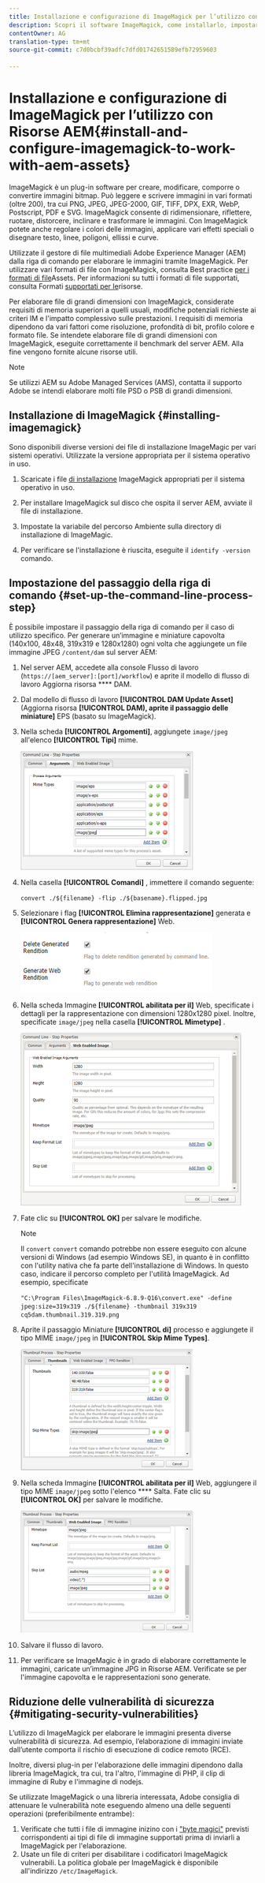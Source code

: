 ```yaml
---
title: Installazione e configurazione di ImageMagick per l’utilizzo con Risorse AEM
description: Scopri il software ImageMagick, come installarlo, impostare il passaggio della riga di comando e utilizzarlo per modificare, comporre e generare miniature dalle immagini.
contentOwner: AG
translation-type: tm+mt
source-git-commit: c7d0bcbf39adfc7dfd01742651589efb72959603

---
```



# Installazione e configurazione di ImageMagick per l’utilizzo con Risorse AEM{#install-and-configure-imagemagick-to-work-with-aem-assets}

ImageMagick è un plug-in software per creare, modificare, comporre o convertire immagini bitmap. Può leggere e scrivere immagini in vari formati (oltre 200), tra cui PNG, JPEG, JPEG-2000, GIF, TIFF, DPX, EXR, WebP, Postscript, PDF e SVG. ImageMagick consente di ridimensionare, riflettere, ruotare, distorcere, inclinare e trasformare le immagini. Con ImageMagick potete anche regolare i colori delle immagini, applicare vari effetti speciali o disegnare testo, linee, poligoni, ellissi e curve.

Utilizzate il gestore di file multimediali Adobe Experience Manager (AEM) dalla riga di comando per elaborare le immagini tramite ImageMagick. Per utilizzare vari formati di file con ImageMagick, consulta Best practice [per i formati di file](/help/assets/assets-file-format-best-practices.md)Assets. Per informazioni su tutti i formati di file supportati, consulta Formati [supportati per le](/help/assets/assets-formats.md)risorse.

Per elaborare file di grandi dimensioni con ImageMagick, considerate requisiti di memoria superiori a quelli usuali, modifiche potenziali richieste ai criteri IM e l&#39;impatto complessivo sulle prestazioni. I requisiti di memoria dipendono da vari fattori come risoluzione, profondità di bit, profilo colore e formato file. Se intendete elaborare file di grandi dimensioni con ImageMagick, eseguite correttamente il benchmark del server AEM. Alla fine vengono fornite alcune risorse utili.

>[!NOTE]
>
>Se utilizzi AEM su Adobe Managed Services (AMS), contatta il supporto Adobe se intendi elaborare molti file PSD o PSB di grandi dimensioni.

## Installazione di ImageMagick {#installing-imagemagick}

Sono disponibili diverse versioni dei file di installazione ImageMagic per vari sistemi operativi. Utilizzate la versione appropriata per il sistema operativo in uso.

1. Scaricate i file [di installazione](https://www.imagemagick.org/script/download.php) ImageMagick appropriati per il sistema operativo in uso.
1. Per installare ImageMagick sul disco che ospita il server AEM, avviate il file di installazione.

1. Impostate la variabile del percorso Ambiente sulla directory di installazione di ImageMagic.
1. Per verificare se l&#39;installazione è riuscita, eseguite il `identify -version` comando.

## Impostazione del passaggio della riga di comando {#set-up-the-command-line-process-step}

È possibile impostare il passaggio della riga di comando per il caso di utilizzo specifico. Per generare un’immagine e miniature capovolta (140x100, 48x48, 319x319 e 1280x1280) ogni volta che aggiungete un file immagine JPEG `/content/dam` sul server AEM:

1. Nel server AEM, accedete alla console Flusso di lavoro (`https://[aem_server]:[port]/workflow`) e aprite il modello di flusso di lavoro Aggiorna risorsa **** DAM.
1. Dal modello di flusso di lavoro **[!UICONTROL DAM Update Asset]** (Aggiorna risorsa **[!UICONTROL DAM), aprite il passaggio delle miniature]** EPS (basato su ImageMagick).
1. Nella scheda **[!UICONTROL Argomenti]**, aggiungete `image/jpeg` all&#39;elenco **[!UICONTROL Tipi]** mime.

   ![mime_types_jpeg](assets/mime_types_jpeg.png)

1. Nella casella **[!UICONTROL Comandi]** , immettere il comando seguente:

   `convert ./${filename} -flip ./${basename}.flipped.jpg`

1. Selezionare i flag **[!UICONTROL Elimina rappresentazione]** generata e **[!UICONTROL Genera rappresentazione]** Web.

   ![select_flags](assets/select_flags.png)

1. Nella scheda Immagine **[!UICONTROL abilitata per il]** Web, specificate i dettagli per la rappresentazione con dimensioni 1280x1280 pixel. Inoltre, specificate `image/jpeg` nella casella **[!UICONTROL Mimetype]** .

   ![web_enabled_image](assets/web_enabled_image.png)

1. Fate clic su **[!UICONTROL OK]** per salvare le modifiche.

   >[!NOTE]
   >
   >Il `convert` `convert` comando potrebbe non essere eseguito con alcune versioni di Windows (ad esempio Windows SE), in quanto è in conflitto con l&#39;utility nativa che fa parte dell&#39;installazione di Windows. In questo caso, indicare il percorso completo per l&#39;utilità ImageMagick. Ad esempio, specificate
   >
   >
   >`"C:\Program Files\ImageMagick-6.8.9-Q16\convert.exe" -define jpeg:size=319x319 ./${filename} -thumbnail 319x319 cq5dam.thumbnail.319.319.png`

1. Aprite il passaggio Miniature **[!UICONTROL di]** processo e aggiungete il tipo MIME `image/jpeg` in **[!UICONTROL Skip Mime Types]**.

   ![skip_mime_types](assets/skip_mime_types.png)

1. Nella scheda Immagine **[!UICONTROL abilitata per il]** Web, aggiungere il tipo MIME `image/jpeg` sotto l&#39;elenco **** Salta. Fate clic su **[!UICONTROL OK]** per salvare le modifiche.

   ![web_enabled](assets/web_enabled.png)

1. Salvare il flusso di lavoro.
1. Per verificare se ImageMagic è in grado di elaborare correttamente le immagini, caricate un’immagine JPG in Risorse AEM. Verificate se per l&#39;immagine capovolta e le rappresentazioni sono generate.

## Riduzione delle vulnerabilità di sicurezza {#mitigating-security-vulnerabilities}

L’utilizzo di ImageMagick per elaborare le immagini presenta diverse vulnerabilità di sicurezza. Ad esempio, l’elaborazione di immagini inviate dall’utente comporta il rischio di esecuzione di codice remoto (RCE).

Inoltre, diversi plug-in per l&#39;elaborazione delle immagini dipendono dalla libreria ImageMagick, tra cui, tra l&#39;altro, l&#39;immagine di PHP, il clip di immagine di Ruby e l&#39;immagine di nodejs.

Se utilizzate ImageMagick o una libreria interessata, Adobe consiglia di attenuare le vulnerabilità note eseguendo almeno una delle seguenti operazioni (preferibilmente entrambe):

1. Verificate che tutti i file di immagine inizino con i [&quot;byte magici&quot;](https://en.wikipedia.org/wiki/List_of_file_signatures) previsti corrispondenti ai tipi di file di immagine supportati prima di inviarli a ImageMagick per l&#39;elaborazione.
1. Usate un file di criteri per disabilitare i codificatori ImageMagick vulnerabili. La politica globale per ImageMagick è disponibile all&#39;indirizzo `/etc/ImageMagick`.
